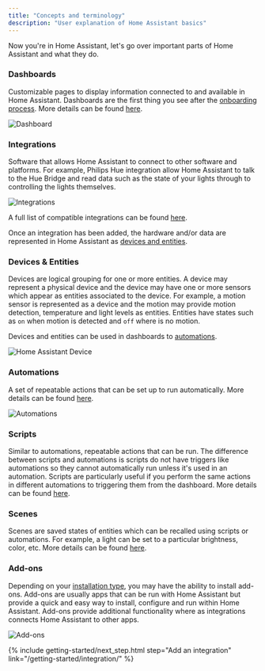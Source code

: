 ```yaml
---
title: "Concepts and terminology"
description: "User explanation of Home Assistant basics"
---
```

Now you're in Home Assistant, let's go over important parts of Home Assistant and what they do.

### Dashboards
Customizable pages to display information connected to and available in Home Assistant. Dashboards are the first thing you see after the [onboarding process](/images/getting-started/onboarding). More details can be found [here](/dashboards).

![Dashboard](/images/getting-started/lovelace.png)
### Integrations
Software that allows Home Assistant to connect to other software and platforms. For example, Philips Hue integration allow Home Assistant to talk to the Hue Bridge and read data such as the state of your lights through to controlling the lights themselves.

![Integrations](/images/getting-started/integrations.png)

A full list of compatible integrations can be found [here](/integrations).

Once an integration has been added, the hardware and/or data are represented in Home Assistant as [devices and entities](#devices--entities).

### Devices & Entities
Devices are logical grouping for one or more entities. A device may represent a physical device and the device may have one or more sensors which appear as entities associated to the device. For example, a motion sensor is represented as a device and the motion may provide motion detection, temperature and light levels as entities. Entities have states such as `on` when motion is detected and `off` where is no motion.

Devices and entities can be used in dashboards to [automations](#automations).

![Home Assistant Device](/images/getting-started/home-assistant-device.png)

### Automations
A set of repeatable actions that can be set up to run automatically. More details can be found [here](/automation).

![Automations](/images/getting-started/automation-editor.png)

### Scripts
Similar to automations, repeatable actions that can be run. The difference between scripts and automations is scripts do not have triggers like automations so they cannot automatically run unless it's used in an automation. Scripts are particularly useful if you perform the same actions in different automations to triggering them from the dashboard. More details can be found [here](/integrations/script/).

### Scenes
Scenes are saved states of entities which can be recalled using scripts or automations. For example, a light can be set to a particular brightness, color, etc. More details can be found [here](/integrations/scene/).

### Add-ons
Depending on your [installation type](/installation), you may have the ability to install add-ons. Add-ons are usually apps that can be run with Home Assistant but provide a quick and easy way to install, configure and run within Home Assistant. Add-ons provide additional functionality where as integrations connects Home Assistant to other apps.

![Add-ons](/images/getting-started/add-ons.png)

{% include getting-started/next_step.html step="Add an integration" link="/getting-started/integration/" %}